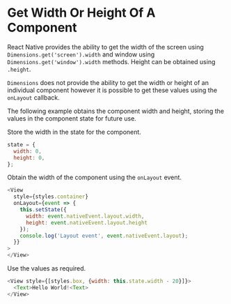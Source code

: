 # Get Width Or Height Of A Component

React Native provides the ability to get the width of the screen using `Dimensions.get('screen').width` and window using `Dimensions.get('window').width` methods. Height can be obtained using `.height`.

`Dimensions` does not provide the ability to get the width or height of an individual component however it is possible to get these values using the `onLayout` callback. 

The following example obtains the component width and height, storing the values in the component state for future use.

Store the width in the state for the component.

```javascript
state = {
  width: 0,
  height: 0,
};
```

Obtain the width of the component using the `onLayout` event.

```javascript
<View
  style={styles.container}
  onLayout={event => {
    this.setState({
      width: event.nativeEvent.layout.width, 
      height: event.nativeEvent.layout.height
    });
    console.log('Layout event', event.nativeEvent.layout);
  }}
>
</View>
```

Use the values as required.

```javascript
<View style={[styles.box, {width: this.state.width - 20}]}>
  <Text>Hello World!<Text>
</View>
```

